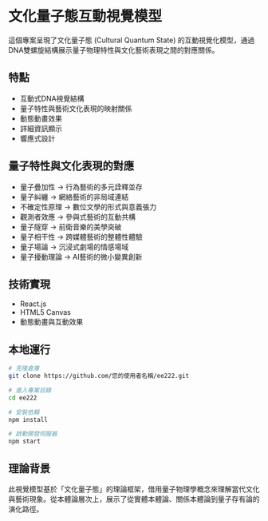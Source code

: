 # 文化量子態互動視覺模型

這個專案呈現了文化量子態 (Cultural Quantum State) 的互動視覺化模型，通過DNA雙螺旋結構展示量子物理特性與文化藝術表現之間的對應關係。

## 特點

- 互動式DNA視覺結構
- 量子特性與藝術文化表現的映射關係
- 動態動畫效果
- 詳細資訊顯示
- 響應式設計

## 量子特性與文化表現的對應

- 量子疊加性 → 行為藝術的多元詮釋並存
- 量子糾纏 → 網絡藝術的非局域連結
- 不確定性原理 → 數位文學的形式與意義張力
- 觀測者效應 → 參與式藝術的互動共構
- 量子隧穿 → 前衛音樂的美學突破
- 量子相干性 → 跨媒體藝術的整體性體驗
- 量子場論 → 沉浸式劇場的情感場域
- 量子擾動理論 → AI藝術的微小變異創新

## 技術實現

- React.js
- HTML5 Canvas
- 動態動畫與互動效果

## 本地運行

```bash
# 克隆倉庫
git clone https://github.com/您的使用者名稱/ee222.git

# 進入專案目錄
cd ee222

# 安裝依賴
npm install

# 啟動開發伺服器
npm start
```

## 理論背景

此視覺模型基於「文化量子態」的理論框架，借用量子物理學概念來理解當代文化與藝術現象。從本體論層次上，展示了從實體本體論、關係本體論到量子存有論的演化路徑。